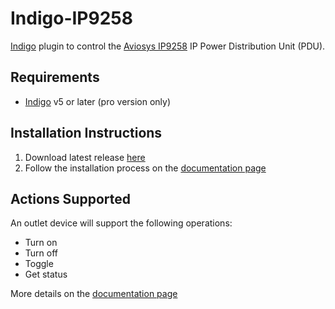 # Indigo-IP9258
[Indigo](http://www.indigodomo.com/index.html) plugin to control the [Aviosys IP9258](http://www.aviosys.com/9258.html) IP Power Distribution Unit (PDU). 

## Requirements

* [Indigo](http://www.indigodomo.com/index.html) v5 or later (pro version only)


## Installation Instructions

1. Download latest release [here](https://github.com/smudger4/Indigo-IP9258/releases)
2. Follow the installation process on the [documentation page](https://smudger4.github.io/Indigo-IP9258/)

## Actions Supported
An outlet device will support the following operations:

* Turn on
* Turn off
* Toggle
* Get status

More details on the [documentation page](https://smudger4.github.io/Indigo-IP9258/)
